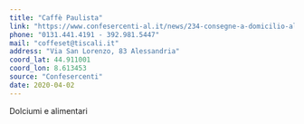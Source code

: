 ```yaml
---
title: "Caffè Paulista"
link: "https://www.confesercenti-al.it/news/234-consegne-a-domicilio-alessandria-lista-aggiornata-al-26-marzo.html"
phone: "0131.441.4191 - 392.981.5447"
mail: "coffeset@tiscali.it"
address: "Via San Lorenzo, 83 Alessandria"
coord_lat: 44.911001
coord_lon: 8.613453
source: "Confesercenti"
date: 2020-04-02
---
```


Dolciumi e alimentari
